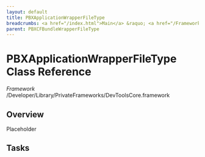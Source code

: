 ```yaml
---
layout: default
title: PBXApplicationWrapperFileType
breadcrumbs: <a href="/index.html">Main</a> &raquo; <a href="/Frameworks.html">Framework</a> &raquo; <a href="/Frameworks/DevToolsCore.html">DevToolsCore</a> &raquo; PBXApplicationWrapperFileType
parent: PBXCFBundleWrapperFileType 
---
```

# PBXApplicationWrapperFileType Class Reference

*Framework* /Developer/Library/PrivateFrameworks/DevToolsCore.framework

## Overview

Placeholder

## Tasks

